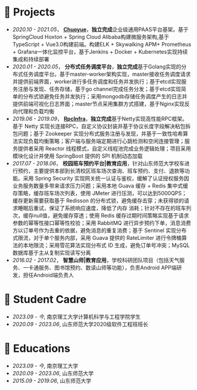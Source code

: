 
# 💼 Projects
- *2020.10 - 2021.05*， [**Chuoyue**](https://github.com/fuyunwang/video_surveillance2021)，**独立完成**企业级通用PAAS平台基架。基于SpringCloud Hoxton + Spring Cloud Alibaba构建微服务架构,基于TypeScript + Vue3.0构建前端。构建ELK + Skywalking APM+ Prometheus + Grafana一体化监控平台，基于Jenkins + Docker + Kubernetes实现持续集成和持续部署
- *2020.01 - 2020.05*， **分布式任务调度平台**，**独立完成**基于Golang实现的分布式任务调度平台。基于master-worker架构实现，master接收任务调度请求并提供前端界面，worker进行多任务调度和任务并发执行；基于etcd实现服务注册与发现、任务存储，基于go channel完成任务分发；基于etcd实现简单的分布式锁避免任务并发执行；采用mongodb存储任务调度产生的日志并提供前端可视化日志界面；master节点采用集群方式搭建，基于Nginx实现反向代理和负载均衡
- *2019.06 - 2019.09*， [**RpcInfra**](https://github.com/fuyunwang/RpcInfra)，**独立完成**基于Netty实现高性能RPC框架。基于 Netty 实现长连接RPC，自定义协议封装并基于协议长度字段解决粘包拆包问题；基于 Zookeeper 实现分布式服务注册与发现，并基于一致性哈希算法实现负载均衡策略；客户端与服务端定期进行心跳检测和空闲连接管理；服务提供者采用 Reactor 线程模式，自定义线程池完成业务逻辑处理；项目采用模块化设计并使用 SpringBoot 提供的 SPI 机制动态加载
- *2017.07 - 2018.06*， **校园班车预约平台\|教育应用**，针对山东师范大学校车进行预约，主要提供本部到长清校区班车场次查询、班车预约、支付、退款等功能。采用 Spring Security 实现网关统一认证与鉴权，缓解了认证授权服务因业务服务数量多带来请求压力问题；采用本地 Guava 缓存 + Redis 集中式缓存策略，缓存班车场次列表，使用 JMeter 进行压测，可以达到5000QPS；缓存更新需要获取基于 Redisson 的分布式锁，避免缓存击穿；未获得锁的请求睡眠后重试，保证了系统响应速度，降低了内存
消耗；针对不存在的班车列次，缓存null值，避免缓存穿透；使用 Redis 缓存过期时间策略实现基于请求参数的幂等性接口幂等性校验；采用 RabbitMQ 进行异步预约下单，消息消费方以订单号作为去重的依据，避免消息的重复消费；基于 Sentinel 实现分布式限流，对于单个服务内部，采用 Guava 提供的 RateLimiter 进行令牌桶算法的本地限流；采用雪花算法实现分布式 ID 生成，避免订单号冲突；MySQL 数据库基于主从复制实现读写分离
- *2016.02 - 2017.02*， **智慧山师\|教育应用**，学校科研团队项目（包括天气服务、一卡通服务、图书馆预约、数读山师等功能），负责Android APP端研发，担任Android端负责人



# 🫡 Student Cadre
- *2023.09 - 今*, 南京理工大学计算机科学与工程学院学生
- *2020.09 - 2023.06*, 山东师范大学2020级软件工程班班长


# 📖 Educations
- *2023.09 - 今*, 南京理工大学
- *2020.09 - 2023.06*, 山东师范大学
- *2015.09 - 2019.06*, 山东师范大学


